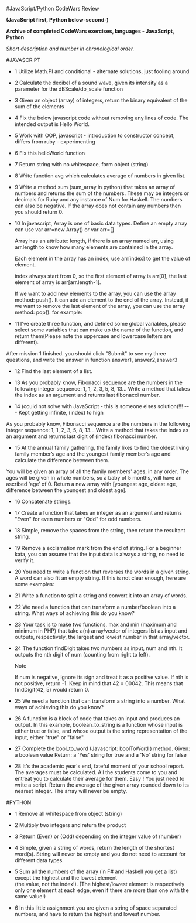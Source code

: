 #JavaScript/Python CodeWars Review

**(JavaScript first, Python below-second-)**

**Archive of completed CodeWars exercises, languages - JavaScript, Python**

*Short description and number in chronological order.*

#JAVASCRIPT

- 1 Utilize Math.PI and conditional - alternate solutions, just fooling around

- 2 Calculate the decibel of a sound wave, given its intensity as a parameter for the dBScale/db_scale function

- 3 Given an object (array) of integers, return the binary equivalent of the sum of the elements

- 4 Fix the below javascript code without removing any lines of code. The intended output is Hello World.

- 5 Work with OOP, javascript - introduction to constructor concept, differs from ruby - experimenting

- 6 Fix this helloWorld function

- 7 Return string with no whitespace, form object (string)

- 8 Write function avg which calculates average of numbers in given list.



- 9 Write a method sum (sum_array in python) that takes an array of numbers and
  returns the sum of the numbers. These may be integers or decimals for Ruby and any
  instance of Num for Haskell. The numbers can also be negative. If the array does not
  contain any numbers then you should return 0.



- 10 In javascript, Array is one of basic data types. Define an empty array can use var arr=new Array() or var arr=[]

  Array has an attribute: length, if there is an array named arr, using arr.length to know how many elements are contained in the array.

  Each element in the array has an index, use arr[index] to get the value of element.

  index always start from 0, so the first element of array is arr[0], the last element of array is arr[arr.length-1].

  If we want to add new elements to the array, you can use the array method: push(). It can add an element to the end of the array. Instead, if we want to remove the last element of the array, you can use the array method: pop(). for example:



- 11 I've create three function, and defined some global variables, please select some variables that can make up the name of the function, and return them(Please note the uppercase and lowercase letters are different).

 After mission 1 finished. you should click "Submit" to see my three questions, and write the answer in function answer1,  answer2,answer3



- 12 Find the last element of a list.



- 13 As you probably know, Fibonacci sequence are the numbers in the following integer sequence:
 1, 1, 2, 3, 5, 8, 13... Write a method that takes the index as an argument and returns last
 fibonacci number.



- 14 (could not solve with JavaScript - this is someone elses solution)!!! --- Kept getting infinite, (index) to high

 As you probably know, Fibonacci sequence are the numbers in the following integer sequence:
 1, 1, 2, 3, 5, 8, 13... Write a method that takes the index as an argument and returns last
 digit of (index) fibonacci number.



- 15 At the annual family gathering, the family likes to find the oldest living family member’s age and the youngest  family member’s age and calculate the difference between them.

 You will be given an array of all the family members' ages, in any order. The ages will be given in whole numbers, so a baby of 5 months, will have an ascribed ‘age’ of 0. Return a new array with [youngest age, oldest age, difference between the youngest and oldest age].



- 16 Concatenate strings.



- 17 Create a function that takes an integer as an argument and returns "Even" for even numbers or "Odd"
 for odd numbers.



- 18 Simple, remove the spaces from the string, then return the resultant string.



- 19 Remove a exclamation mark from the end of string. For a beginner kata, you can assume that the input data
 is always a string, no need to verify it.



- 20 You need to write a function that reverses the words in a given string. A word can also fit an empty string.
 If this is not clear enough, here are some examples:



- 21 Write a function to split a string and convert it into an array of words.



- 22 We need a function that can transform a number/boolean into a string.
 What ways of achieving this do you know?



- 23 Your task is to make two functions, max and min (maximum and minimum in PHP) that take a(n) array/vector of integers list as input and outputs, respectively, the largest and lowest number in that array/vector.



- 24 The function findDigit takes two numbers as input, num and nth. It outputs the nth digit of num (counting from right to left).

  Note

  If num is negative, ignore its sign and treat it as a positive value.
  If nth is not positive, return -1.
  Keep in mind that 42 = 00042. This means that findDigit(42, 5) would return 0.

- 25 We need a function that can transform a string into a number. What ways of achieving this do you know?

- 26 A function is a block of code that takes an input and produces an output. In this example, boolean_to_string is
 a function whose input is either true or false, and whose output is the string representation of the input, either
 "true" or "false".

- 27 Complete the bool_to_word (Javascript: boolToWord ) method.
 Given: a boolean value
 Return: a 'Yes' string for true and a 'No' string for false

- 28 It's the academic year's end, fateful moment of your school report. The averages must be calculated. All the
 students come to you and entreat you to calculate their average for them. Easy ! You just need to write a script.
 Return the average of the given array rounded down to its nearest integer.
 The array will never be empty.







#PYTHON

- 1 Remove all whitespace from object (string)

- 2 Multiply two integers and return the product

- 3 Return (Even) or (Odd) depending on the integer value of (number)

- 4 Simple, given a string of words, return the length of the shortest word(s).
 String will never be empty and you do not need to account for different data types.

- 5 Sum all the numbers of the array (in F# and Haskell you get a list) except the highest and the lowest element  
 (the value, not the index!).
 (The highest/lowest element is respectively only one element at each edge, even if there are more than one with the
 same value!)

- 6 In this little assignment you are given a string of space separated numbers, and have to return the highest and
 lowest number.
